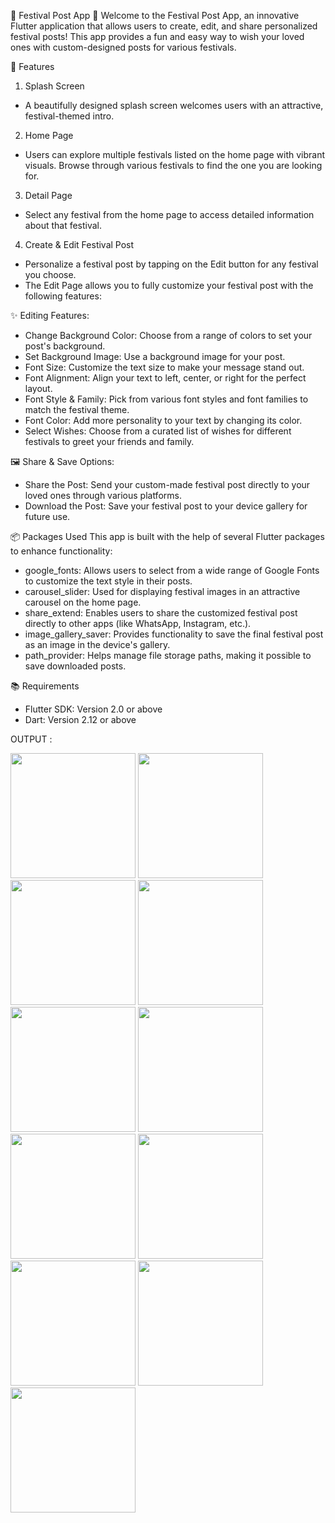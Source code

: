 🎉 Festival Post App 🎉
Welcome to the Festival Post App, an innovative Flutter application that allows users to create, edit, and share personalized festival posts! This app provides a fun and easy way to wish your loved ones with custom-designed posts for various festivals.

🚀 Features
1. Splash Screen
* A beautifully designed splash screen welcomes users with an attractive, festival-themed intro.
2. Home Page
* Users can explore multiple festivals listed on the home page with vibrant visuals.
Browse through various festivals to find the one you are looking for.
3. Detail Page
* Select any festival from the home page to access detailed information about that festival.
4. Create & Edit Festival Post
* Personalize a festival post by tapping on the Edit button for any festival you choose.
* The Edit Page allows you to fully customize your festival post with the following features:
  
✨ Editing Features:
* Change Background Color: Choose from a range of colors to set your post's background.
* Set Background Image: Use a background image for your post.
* Font Size: Customize the text size to make your message stand out.
* Font Alignment: Align your text to left, center, or right for the perfect layout.
* Font Style & Family: Pick from various font styles and font families to match the festival theme.
* Font Color: Add more personality to your text by changing its color.
* Select Wishes: Choose from a curated list of wishes for different festivals to greet your friends 
  and family.
  
🖼 Share & Save Options:
* Share the Post: Send your custom-made festival post directly to your loved ones through various 
  platforms.
* Download the Post: Save your festival post to your device gallery for future use.

📦 Packages Used
This app is built with the help of several Flutter packages to enhance functionality:

* google_fonts: Allows users to select from a wide range of Google Fonts to customize the text style in their posts.
* carousel_slider: Used for displaying festival images in an attractive carousel on the home page.
* share_extend: Enables users to share the customized festival post directly to other apps (like WhatsApp, Instagram, etc.).
* image_gallery_saver: Provides functionality to save the final festival post as an image in the device's gallery.
* path_provider: Helps manage file storage paths, making it possible to save downloaded posts.

📚 Requirements
* Flutter SDK: Version 2.0 or above
* Dart: Version 2.12 or above


















































OUTPUT : 


<img src = "https://github.com/user-attachments/assets/f129f0b2-8843-4539-9e84-f4f881897e63" width = "200">
<img src = "https://github.com/user-attachments/assets/3b80f1a6-24f6-4837-a3bb-05977445120e" width = "200">
<img src = "https://github.com/user-attachments/assets/76a28570-5fb5-4447-9b15-15f13baa00e2" width = "200">
<img src = "https://github.com/user-attachments/assets/2331338e-6b2b-4de7-b8da-f0eb7847bacd" width = "200">
<img src = "https://github.com/user-attachments/assets/1c057fe6-fd00-4262-a0fc-25e4712db601" width = "200">
<img src = "https://github.com/user-attachments/assets/b87f0b2c-889f-4db1-b7a8-bdfa88a9bd31" width = "200">
<img src = "https://github.com/user-attachments/assets/f01864cd-c276-492e-8f35-646d2b7efe32" width = "200">
<img src = "https://github.com/user-attachments/assets/034f29a2-4170-4dcd-a869-2db6ed4e0afa" width = "200">
<img src = "https://github.com/user-attachments/assets/12bdd43d-a3d7-42a5-8cf9-e6c79ac82ae3" width = "200">
<img src = "https://github.com/user-attachments/assets/5805e5c4-64c4-4ca1-89f7-ee6de07910e9" width = "200">
<img src = "https://github.com/user-attachments/assets/d0d009c8-1d3d-46b6-a9eb-34685f5bdc57" width = "200">
